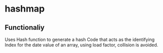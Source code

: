 # hashmap

## Functionaliy

Uses Hash function to generate a hash Code that acts as the identifying Index for the date value of an array, using load factor, collision is avoided.


